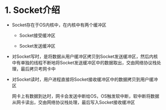 # 1. Socket介绍

* Socket存在于OS内核中，在内核中有两个缓冲区
  
  * Socket接受缓冲区
  
  * Socket发送缓冲区

* 对Socket写时，是将数据从用户缓冲区拷贝到Socket发送缓冲区，然后内核中有单独的线程不断地将Socket发送缓冲区中的数据取出，交由网络协议栈处理，最后拷贝考网卡中

* 对Socket读时，用户进程直接将Socket接收缓冲区中的数据拷贝到用户缓冲区
  
  网卡上有数据到达时，网卡会发送中断给OS，OS触发软中断，软中断将数据从网卡读出，交由网络协议栈处理，最后写入Socket接收缓冲区
